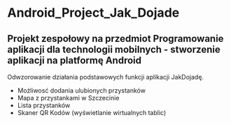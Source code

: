 # Android_Project_Jak_Dojade

Projekt zespołowy na przedmiot Programowanie aplikacji dla technologii mobilnych - stworzenie aplikacji na platformę Android
-------------------------------------------------------------

Odwzorowanie działania podstawowych funkcji aplikacji JakDojadę. 
- Możliwosć dodania ulubionych przystanków
- Mapa z przystankami w Szczecinie
- Lista przystanków
- Skaner QR Kodów (wyświetlanie wirtualnych tablic) 
